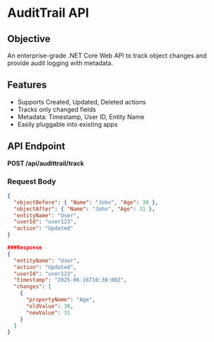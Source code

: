 # AuditTrail API

## Objective
An enterprise-grade .NET Core Web API to track object changes and provide audit logging with metadata.

## Features
- Supports Created, Updated, Deleted actions
- Tracks only changed fields
- Metadata: Timestamp, User ID, Entity Name
- Easily pluggable into existing apps

## API Endpoint

**POST /api/audittrail/track**

### Request Body

```json
{
  "objectBefore": { "Name": "John", "Age": 30 },
  "objectAfter": { "Name": "John", "Age": 31 },
  "entityName": "User",
  "userId": "user123",
  "action": "Updated"
}

###Response 
{
  "entityName": "User",
  "action": "Updated",
  "userId": "user123",
  "timestamp": "2025-06-16T10:30:00Z",
  "changes": [
    {
      "propertyName": "Age",
      "oldValue": 30,
      "newValue": 31
    }
  ]
}

